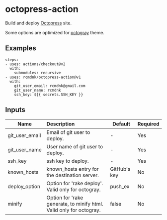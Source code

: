 # octopress-action
Build and deploy [Octopress](http://octopress.org/) site.

Some options are optimized for [octogray](https://github.com/rcmdnk/octogray) theme.

## Examples


    steps:
    - uses: actions/checkout@v2
      with:
        submodules: recursive
    - uses: rcmdnk/octopress-action@v1
      with:
        git_user_email: rcmdnk@gmail.com
        git_user_name: rcmdnk
        ssh_key: ${{ secrets.SSH_KEY }}

## Inputs

Name | Description | Default | Required
-|:-|-|-
git_user_email| Email of git user to deploy. | - | Yes
git_user_name| User name of git user to deploy. | - | Yes
ssh_key| ssh key to deploy. | - | Yes
known_hosts| known_hosts entry for the destination server. | GitHub's key | No
deploy_option| Option for 'rake deploy'. Valid only for octogray.| push_ex | No
minify| Option for 'rake generate, to minify html. Valid only for octogray.| false | No

